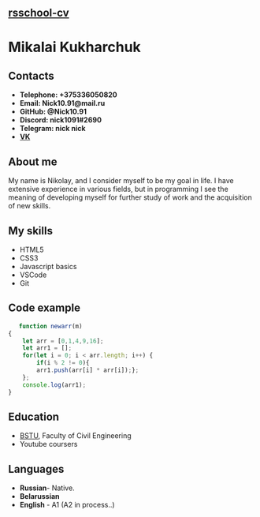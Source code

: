 ## __[rsschool-cv](https://Nick1091.github.io/rsschool-cv/cv)__

# __Mikalai Kukharchuk__

## __Contacts__

* __Telephone: +375336050820__
* __Email: Nick10.91@mail.ru__
* __GitHub: @Nick10.91__
* __Discord: nick1091#2690__
* __Telegram: nick nick__
* __[VK](https://vk.com/id34860744)__

## __About me__ 
My name is Nikolay, and I consider myself to be my goal in life. I have extensive experience in various fields, but in programming I see the meaning of developing myself for further study of work and the acquisition of new skills.

## __My skills__
* HTML5 
* CSS3
* Javascript basics
* VSCode
* Git

## __Code example__
```JavaScript
   function newarr(m)
{
    let arr = [0,1,4,9,16];
    let arr1 = [];
    for(let i = 0; i < arr.length; i++) {
        if(i % 2 != 0){
        arr1.push(arr[i] * arr[i]);};
    };
    console.log(arr1);
}
```
## __Education__
* [BSTU](https://www.bstu.by), Faculty of Civil Engineering
* Youtube coursers

## __Languages__
* __Russian__- Native.
* __Belarussian__
* __English__ - A1  (A2 in process..)